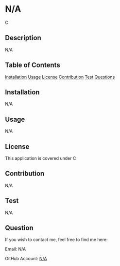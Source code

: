 # N/A
  C
## Description
  N/A
## Table of Contents
<a href="#installation">Installation</a>
<a href="#usage">Usage</a>
<a href="#license">License</a>
<a href="#contribution">Contribution</a>
<a href="#test">Test</a>
<a href="#question">Questions</a>


## <div id="installation">Installation</div>
  N/A
## <div id="usage">Usage</div>
  N/A
## <div id="license">License</div>
 This application is covered under C
## <div id="contribtion">Contribution</div>
  N/A
## <div id="test">Test</div>
  N/A
## <div id="question">Question</div>
If you wish to contact me, feel free to find me here:

  Email: N/A

  GitHub Account: <a href="https://github.com/N/A">N/A</a>